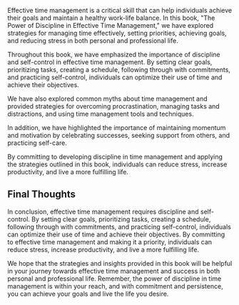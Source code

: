 
Effective time management is a critical skill that can help individuals achieve their goals and maintain a healthy work-life balance. In this book, "The Power of Discipline in Effective Time Management," we have explored strategies for managing time effectively, setting priorities, achieving goals, and reducing stress in both personal and professional life.

Throughout this book, we have emphasized the importance of discipline and self-control in effective time management. By setting clear goals, prioritizing tasks, creating a schedule, following through with commitments, and practicing self-control, individuals can optimize their use of time and achieve their objectives.

We have also explored common myths about time management and provided strategies for overcoming procrastination, managing tasks and distractions, and using time management tools and techniques.

In addition, we have highlighted the importance of maintaining momentum and motivation by celebrating successes, seeking support from others, and practicing self-care.

By committing to developing discipline in time management and applying the strategies outlined in this book, individuals can reduce stress, increase productivity, and live a more fulfilling life.

Final Thoughts
--------------

In conclusion, effective time management requires discipline and self-control. By setting clear goals, prioritizing tasks, creating a schedule, following through with commitments, and practicing self-control, individuals can optimize their use of time and achieve their objectives. By committing to effective time management and making it a priority, individuals can reduce stress, increase productivity, and live a more fulfilling life.

We hope that the strategies and insights provided in this book will be helpful in your journey towards effective time management and success in both personal and professional life. Remember, the power of discipline in time management is within your reach, and with commitment and persistence, you can achieve your goals and live the life you desire.
